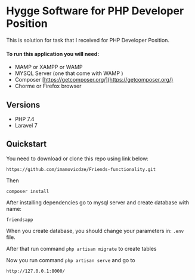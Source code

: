 # Hygge Software for PHP Developer Position 

This is solution for task that I received for PHP Developer Position.

#### To run this application you will need:
- MAMP or XAMPP or WAMP
- MYSQL Server (one that come with WAMP ) 
- Composer [https://getcomposer.org/](https://getcomposer.org/)
- Chorme or Firefox browser

## Versions
* PHP 7.4
* Laravel 7

## Quickstart

You need to download or clone this repo using link below:

`https://github.com/imamovicdze/Friends-functionality.git`

Then

`composer install`

After installing dependencies go to mysql server and create database with name:

`friendsapp`

When you create database, you should change your parameters in: `.env` file.

After that run command `php artisan migrate` to create tables

Now you run command `php artisan serve` and go to 

`http://127.0.0.1:8000/`

